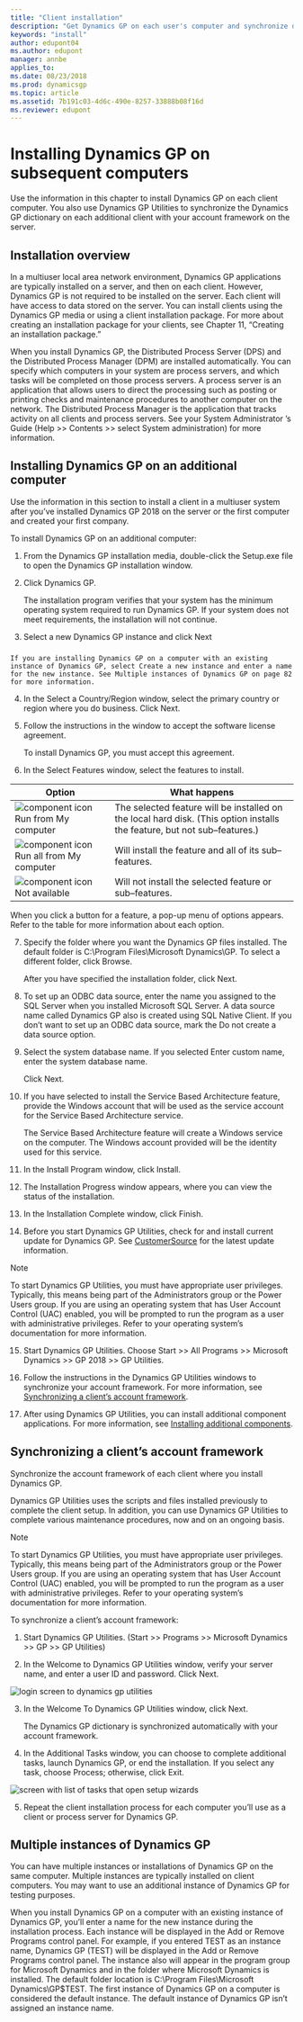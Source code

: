 ```yaml
---
title: "Client installation"
description: "Get Dynamics GP on each user's computer and synchronize data with the server."
keywords: "install"
author: edupont04
ms.author: edupont
manager: annbe
applies_to: 
ms.date: 08/23/2018
ms.prod: dynamicsgp
ms.topic: article
ms.assetid: 7b191c03-4d6c-490e-8257-33888b08f16d
ms.reviewer: edupont
---
```

# Installing Dynamics GP on subsequent computers

Use the information in this chapter to install Dynamics GP on each client computer. You also use Dynamics GP Utilities to synchronize the Dynamics GP dictionary on each additional client with your account framework on the server.

## Installation overview

In a multiuser local area network environment, Dynamics GP applications are typically installed on a server, and then on each client. However, Dynamics GP is not required to be installed on the server. Each client will have access to data stored on the server. You can install clients using the Dynamics GP media or using a client installation package. For more about creating an installation package for your clients, see Chapter 11, “Creating an installation package.”

When you install Dynamics GP, the Distributed Process Server (DPS) and the Distributed Process Manager (DPM) are installed automatically. You can specify which computers in your system are process servers, and which tasks will be completed on those process servers. A process server is an application that allows users to direct the processing such as posting or printing checks and maintenance procedures to another computer on the network. The Distributed Process Manager is the application that tracks activity on all clients and process servers. See your System Administrator ’s Guide (Help &gt;&gt; Contents &gt;&gt; select System administration) for more information.

## Installing Dynamics GP on an additional computer

Use the information in this section to install a client in a multiuser system after you’ve installed Dynamics GP 2018 on the server or the first computer and created your first company.

To install Dynamics GP on an additional computer:

1. From the Dynamics GP installation media, double-click the Setup.exe file to open the Dynamics GP installation window.

2. Click Dynamics GP.

    The installation program verifies that your system has the minimum operating system required to run Dynamics GP. If your system does not meet requirements, the installation will not continue.

3. Select a new Dynamics GP instance and click Next

### 

    If you are installing Dynamics GP on a computer with an existing instance of Dynamics GP, select Create a new instance and enter a name for the new instance. See Multiple instances of Dynamics GP on page 82 for more information.

4. In the Select a Country/Region window, select the primary country or region where you do business. Click Next.

5. Follow the instructions in the window to accept the software license agreement.

    To install Dynamics GP, you must accept this agreement.

6. In the Select Features window, select the features to install.

| **Option**   | **What happens**  |
|--------------|-----------------|
| ![component icon](media/installed-component.png "Component icon") Run from My computer     | The selected feature will be installed on the local hard disk. (This option installs the feature, but not sub–features.) |  
| ![component icon](media/installed-component.png "Component icon") Run all from My computer | Will install the feature and all of its sub–features.                                                                    |  
| ![component icon](media/not-installed-component.png "Component icon") Not available            | Will not install the selected feature or sub–features.                                                                   |  

When you click a button for a feature, a pop-up menu of options appears. Refer to the table for more information about each option.

7. Specify the folder where you want the Dynamics GP files installed. The default folder is C:\\Program Files\\Microsoft Dynamics\\GP. To select a different folder, click Browse.

    After you have specified the installation folder, click Next.

8. To set up an ODBC data source, enter the name you assigned to the SQL Server when you installed Microsoft SQL Server. A data source name called Dynamics GP also is created using SQL Native Client. If you don’t want to set up an ODBC data source, mark the Do not create a data source option.

9. Select the system database name. If you selected Enter custom name, enter the system database name.

    Click Next.

10. If you have selected to install the Service Based Architecture feature, provide the Windows account that will be used as the service account for the Service Based Architecture service.

    The Service Based Architecture feature will create a Windows service on the computer. The Windows account provided will be the identity used for this service.

11. In the Install Program window, click Install.

12. The Installation Progress window appears, where you can view the status of the installation.

13. In the Installation Complete window, click Finish.

14. Before you start Dynamics GP Utilities, check for and install current update for Dynamics GP. See [CustomerSource](https://go.microsoft.com/fwlink/?LinkId=249465) for the latest update information.

> [!NOTE]
> To start Dynamics GP Utilities, you must have appropriate user privileges. Typically, this means being part of the Administrators group or the Power Users group. If you are using an operating system that has User Account Control (UAC) enabled, you will be prompted to run the program as a user with administrative privileges. Refer to your operating system’s documentation for more information.  

15. Start Dynamics GP Utilities. Choose Start &gt;&gt; All Programs &gt;&gt; Microsoft Dynamics &gt;&gt; GP 2018 &gt;&gt; GP Utilities.

16. Follow the instructions in the Dynamics GP Utilities windows to synchronize your account framework. For more information, see [Synchronizing a client’s account framework](#synchronizing-a-clients-account-framework).

17. After using Dynamics GP Utilities, you can install additional component applications. For more information, see [Installing additional components](installing-additional-components.md).

## Synchronizing a client’s account framework

Synchronize the account framework of each client where you install Dynamics GP.

Dynamics GP Utilities uses the scripts and files installed previously to complete the client setup. In addition, you can use Dynamics GP Utilities to complete various maintenance procedures, now and on an ongoing basis.

> [!NOTE]
> To start Dynamics GP Utilities, you must have appropriate user privileges. Typically, this means being part of the Administrators group or the Power Users group. If you are using an operating system that has User Account Control (UAC) enabled, you will be prompted to run the program as a user with administrative privileges. Refer to your operating system’s documentation for more information.  

To synchronize a client’s account framework:

1. Start Dynamics GP Utilities.
(Start &gt;&gt; Programs &gt;&gt; Microsoft Dynamics &gt;&gt; GP &gt;&gt; GP Utilities)

2. In the Welcome to Dynamics GP Utilities window, verify your server name, and enter a user ID and password. Click Next.

![login screen to dynamics gp utilities](media/gp-utilities-2.png "Login screen")  

3. In the Welcome To Dynamics GP Utilities window, click Next.

    The Dynamics GP dictionary is synchronized automatically with your account framework.

4. In the Additional Tasks window, you can choose to complete additional tasks, launch Dynamics GP, or end the installation. If you select any task, choose Process; otherwise, click Exit.

![screen with list of tasks that open setup wizards](media/gp-utilities-15.png "Task selector")  

5. Repeat the client installation process for each computer you’ll use as a client or process server for Dynamics GP.

## Multiple instances of Dynamics GP

You can have multiple instances or installations of Dynamics GP on the same computer. Multiple instances are typically installed on client computers. You may want to use an additional instance of Dynamics GP for testing purposes.

When you install Dynamics GP on a computer with an existing instance of Dynamics GP, you’ll enter a name for the new instance during the installation process. Each instance will be displayed in the Add or Remove Programs control panel. For example, if you entered TEST as an instance name, Dynamics GP (TEST) will be displayed in the Add or Remove Programs control panel. The instance also will appear in the program group for Microsoft Dynamics and in the folder where Microsoft Dynamics is installed. The default folder location is C:\\Program Files\\Microsoft Dynamics\\GP$TEST. The first instance of Dynamics GP on a computer is considered the default instance. The default instance of Dynamics GP isn’t assigned an instance name.
